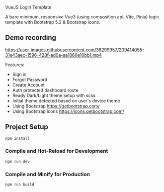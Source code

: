 VueJS Login Template

A bare minimum, responsive Vue3 (using composition api, Vite, Pinia) login template with Bootstrap 5.2 & Bootstrap icons. 

## Demo recording
https://user-images.githubusercontent.com/36299957/209414055-31e43aec-1596-428f-ad0a-aa1866e10bb1.mp4

Features:
* Sign in
* Forgot Password
* Create Account
* Auth protected dashboard route
* Ready Dark/Light theme setup with scss
* Initial theme detected based on user's device theme 
* Using Bootstrap https://getbootstrap.com/
* Using Bootstrap icons https://icons.getbootstrap.com/


## Project Setup

```sh
npm install
```

### Compile and Hot-Reload for Development

```sh
npm run dev
```

### Compile and Minify for Production

```sh
npm run build
```
